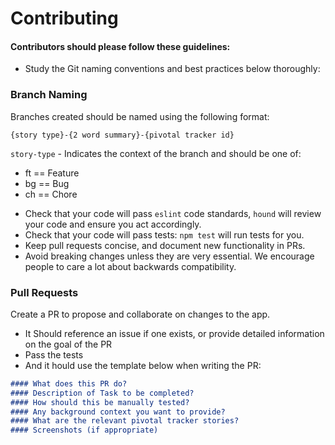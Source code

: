 # Contributing

#### Contributors should please follow these guidelines:
* Study the Git naming conventions and best practices below thoroughly:

### Branch Naming

Branches created should be named using the following format:

```
{story type}-{2 word summary}-{pivotal tracker id}
```

`story-type` - Indicates the context of the branch and should be one of:

- ft == Feature
- bg == Bug
- ch == Chore

* Check that your code will pass `eslint` code standards, `hound` will review your code and ensure you act accordingly.
* Check that your code will pass tests: `npm test` will run tests for you.
* Keep pull requests concise, and document new functionality in PRs.
* Avoid breaking changes unless they are very essential. We encourage people to care a lot about backwards compatibility.

### Pull Requests
Create a PR to propose and collaborate on changes to the app. 
- It Should reference an issue if one exists, or provide detailed information on the goal of the PR
- Pass the tests
- And it hould use the template below when writing the PR:

```md
#### What does this PR do?
#### Description of Task to be completed?
#### How should this be manually tested?
#### Any background context you want to provide?
#### What are the relevant pivotal tracker stories?
#### Screenshots (if appropriate)
```

